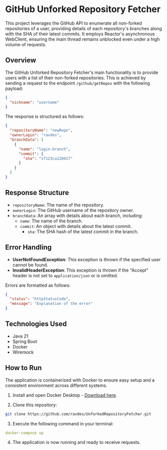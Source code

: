 
# GitHub Unforked Repository Fetcher

This project leverages the GitHub API to enumerate all non-forked repositories of a user, providing details of each repository's branches along with the SHA of their latest commits. It employs Reactor's asynchronous WebClient, ensuring the main thread remains unblocked even under a high volume of requests.
## Overview

The GitHub Unforked Repository Fetcher's main functionality is to provide users with a list of their non-forked repositories. This is achieved by sending a request to the endpoint `/github/getRepos` with the following payload:

```json
{
  "nickname": "username"
}
```

The response is structured as follows:

```json
{
  "repositoryName": "newRepo",
  "ownerLogin": "ravdes",
  "branchData": [
    {
      "name": "login-branch",
      "commit": {
        "sha": "xf123ca120417"
      }
    }
  ]
}
```

## Response Structure

- `repositoryName`: The name of the repository.
- `ownerLogin`: The GitHub username of the repository owner.
- `branchData`: An array with details about each branch, including:
    - `name`: The name of the branch.
    - `commit`: An object with details about the latest commit.
        - `sha`: The SHA hash of the latest commit in the branch.

## Error Handling

- **UserNotFoundException**: This exception is thrown if the specified user cannot be found.
- **InvalidHeaderException**: This exception is thrown if the "Accept" header is not set to `application/json` or is omitted.

Errors are formatted as follows:

```json
{
  "status": "httpStatusCode",
  "message": "Explanation of the error"
}
```

## Technologies Used

- Java 21
- Spring Boot
- Docker
- Wiremock

## How to Run

The application is containerized with Docker to ensure easy setup and a consistent environment across different systems.

1. Install and open Docker Desktop - [Download here](https://www.docker.com/products/docker-desktop/).

2. Clone this repository:

```bash
git clone https://github.com/ravdes/UnforkedRepositoryFetcher.git
```

3. Execute the following command in your terminal:

```yaml
docker-compose up
```

4. The application is now running and ready to receive requests.
